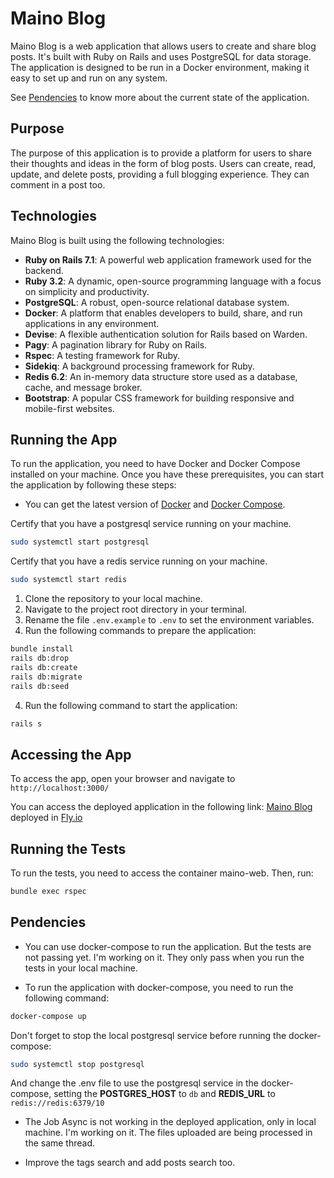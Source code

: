 # Maino Blog

Maino Blog is a web application that allows users to create and share blog posts. It's built with Ruby on Rails and uses 
PostgreSQL for data storage. The application is designed to be run in a Docker environment, making it easy to set up and 
run on any system.

See [Pendencies](#pendencies) to know more about the current state of the application.

## Purpose

The purpose of this application is to provide a platform for users to share their thoughts and ideas in the form of blog 
posts. Users can create, read, update, and delete posts, providing a full blogging experience. They can comment in a 
post too.

## Technologies

Maino Blog is built using the following technologies:

- **Ruby on Rails 7.1**: A powerful web application framework used for the backend.
- **Ruby 3.2**: A dynamic, open-source programming language with a focus on simplicity and productivity.
- **PostgreSQL**: A robust, open-source relational database system.
- **Docker**: A platform that enables developers to build, share, and run applications in any environment.
- **Devise**: A flexible authentication solution for Rails based on Warden.
- **Pagy**: A pagination library for Ruby on Rails.
- **Rspec**: A testing framework for Ruby.
- **Sidekiq**: A background processing framework for Ruby.
- **Redis 6.2**: An in-memory data structure store used as a database, cache, and message broker.
- **Bootstrap**: A popular CSS framework for building responsive and mobile-first websites.

## Running the App

To run the application, you need to have Docker and Docker Compose installed on your machine. Once you have these prerequisites, you can start the application by following these steps:
- You can get the latest version of [Docker](https://docs.docker.com/engine/install/) and [Docker Compose](https://docs.docker.com/compose/install/).

Certify that you have a postgresql service running on your machine.
```sh
sudo systemctl start postgresql
```

Certify that you have a redis service running on your machine.
```sh
sudo systemctl start redis
```

1. Clone the repository to your local machine.
2. Navigate to the project root directory in your terminal.
3. Rename the file `.env.example` to `.env` to set the environment variables.
4. Run the following commands to prepare the application:
```sh
bundle install
rails db:drop
rails db:create
rails db:migrate
rails db:seed
```

4. Run the following command to start the application:
```sh
rails s
```

## Accessing the App

To access the  app, open your browser and navigate to `http://localhost:3000/`

You can access the deployed application in the following link: [Maino Blog](https://mainoblog-silent-star-7101.fly.dev/)
deployed in [Fly.io](https://fly.io/)

## Running the Tests

To run the tests, you need to access the container maino-web. Then, run:

```sh
bundle exec rspec
```

## Pendencies

- You can use docker-compose to run the application. But the tests are not passing yet. I'm working on it. They
only pass when you run the tests in your local machine.

- To run the application with docker-compose, you need to run the following command:
```sh
docker-compose up
```
Don't forget to stop the local postgresql service before running the docker-compose:
```sh
sudo systemctl stop postgresql
```
And change the .env file to use the postgresql service in the docker-compose, setting the **POSTGRES_HOST** to `db`
and **REDIS_URL** to `redis://redis:6379/10` 

- The Job Async is not working in the deployed application, only in local machine. I'm working on it. The files uploaded
are being processed in the same thread.

- Improve the tags search and add posts search too.
